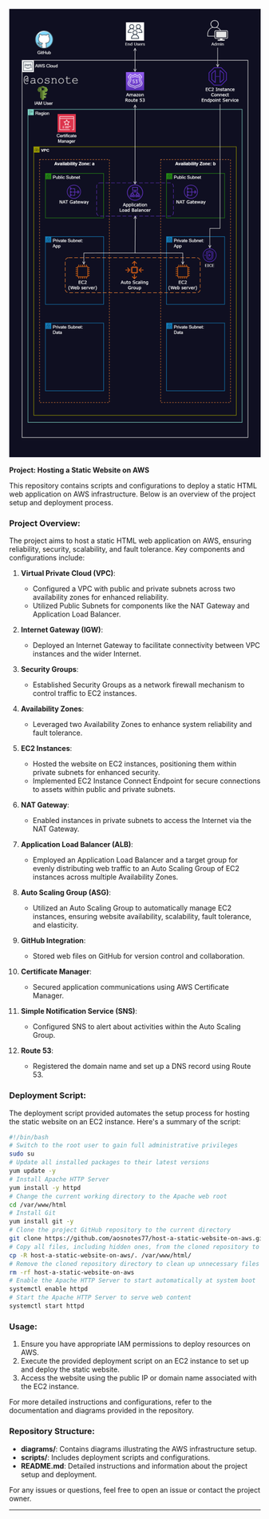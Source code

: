 ![Alt text](/Host_a_Static_Website_on_AWS.png)

**Project: Hosting a Static Website on AWS**

This repository contains scripts and configurations to deploy a static HTML web application on AWS infrastructure. Below is an overview of the project setup and deployment process.

### Project Overview:
The project aims to host a static HTML web application on AWS, ensuring reliability, security, scalability, and fault tolerance. Key components and configurations include:

1. **Virtual Private Cloud (VPC)**:
   - Configured a VPC with public and private subnets across two availability zones for enhanced reliability.
   - Utilized Public Subnets for components like the NAT Gateway and Application Load Balancer.

2. **Internet Gateway (IGW)**:
   - Deployed an Internet Gateway to facilitate connectivity between VPC instances and the wider Internet.

3. **Security Groups**:
   - Established Security Groups as a network firewall mechanism to control traffic to EC2 instances.

4. **Availability Zones**:
   - Leveraged two Availability Zones to enhance system reliability and fault tolerance.

5. **EC2 Instances**:
   - Hosted the website on EC2 instances, positioning them within private subnets for enhanced security.
   - Implemented EC2 Instance Connect Endpoint for secure connections to assets within public and private subnets.

6. **NAT Gateway**:
   - Enabled instances in private subnets to access the Internet via the NAT Gateway.

7. **Application Load Balancer (ALB)**:
   - Employed an Application Load Balancer and a target group for evenly distributing web traffic to an Auto Scaling Group of EC2 instances across multiple Availability Zones.

8. **Auto Scaling Group (ASG)**:
   - Utilized an Auto Scaling Group to automatically manage EC2 instances, ensuring website availability, scalability, fault tolerance, and elasticity.

9. **GitHub Integration**:
   - Stored web files on GitHub for version control and collaboration.

10. **Certificate Manager**:
    - Secured application communications using AWS Certificate Manager.

11. **Simple Notification Service (SNS)**:
    - Configured SNS to alert about activities within the Auto Scaling Group.

12. **Route 53**:
    - Registered the domain name and set up a DNS record using Route 53.

### Deployment Script:
The deployment script provided automates the setup process for hosting the static website on an EC2 instance. Here's a summary of the script:

```bash
#!/bin/bash
# Switch to the root user to gain full administrative privileges
sudo su
# Update all installed packages to their latest versions
yum update -y
# Install Apache HTTP Server
yum install -y httpd
# Change the current working directory to the Apache web root
cd /var/www/html
# Install Git
yum install git -y
# Clone the project GitHub repository to the current directory
git clone https://github.com/aosnotes77/host-a-static-website-on-aws.git
# Copy all files, including hidden ones, from the cloned repository to the Apache web root
cp -R host-a-static-website-on-aws/. /var/www/html/
# Remove the cloned repository directory to clean up unnecessary files
rm -rf host-a-static-website-on-aws
# Enable the Apache HTTP Server to start automatically at system boot
systemctl enable httpd
# Start the Apache HTTP Server to serve web content
systemctl start httpd
```

### Usage:
1. Ensure you have appropriate IAM permissions to deploy resources on AWS.
2. Execute the provided deployment script on an EC2 instance to set up and deploy the static website.
3. Access the website using the public IP or domain name associated with the EC2 instance.

For more detailed instructions and configurations, refer to the documentation and diagrams provided in the repository.

### Repository Structure:
- **diagrams/**: Contains diagrams illustrating the AWS infrastructure setup.
- **scripts/**: Includes deployment scripts and configurations.
- **README.md**: Detailed instructions and information about the project setup and deployment.

For any issues or questions, feel free to open an issue or contact the project owner.

---
